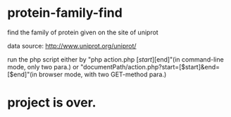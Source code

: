 # protein-family-find
find the family of protein given on the site of uniprot

data source: http://www.uniprot.org/uniprot/

run the php script either by "php action.php [$start] [$end]"(in command-line mode, only two para.) or "documentPath/action.php?start=[$start]&end=[$end]"(in browser mode, with two GET-method para.)

# project is over.
